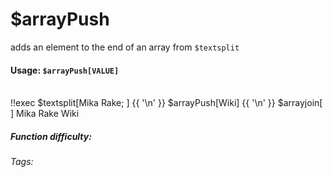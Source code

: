 # $arrayPush
adds an element to the end of an array from `$textsplit`

#### Usage: `$arrayPush[VALUE]`
<br/>
<discord-messages>
	<discord-message :bot="false" role-color="#ffcc9a" author="Member">
		!!exec $textsplit[Mika Rake; ] {{ '\n' }} $arrayPush[Wiki] {{ '\n' }} $arrayjoin[ ]
	</discord-message>
	<discord-message :bot="true" role-color="#0099ff" author="Custom Command" avatar="https://media.discordapp.net/avatars/725721249652670555/781224f90c3b841ba5b40678e032f74a.webp">
		Mika Rake Wiki
	</discord-message>
</discord-messages>

##### Function difficulty: <Badge type="tip" text="Easy" vertical="middle" /> 
###### Tags: <Badge type="tip" text="array" vertical="middle" /> <Badge type="tip" text="push" vertical="middle" /> <Badge type="tip" text="textsplit" vertical="middle" /> <Badge type="tip" text="add" vertical="middle" />